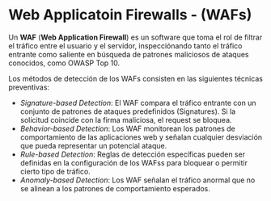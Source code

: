 # Web Applicatoin Firewalls - (WAFs)

Un **WAF** (**Web Application Firewall**) es un software que toma el rol de filtrar el tráfico entre el usuario y el servidor, inspecciónando tanto el tráfico entrante como saliente en búsqueda de patrones maliciosos de ataques conocidos, como OWASP Top 10.

Los métodos de detección de los WAFs consisten en las siguientes técnicas preventivas:

- *Signature-based Detection*: El WAF compara el tráfico entrante con un conjunto de patrones de ataques predefinidos (Signatures). Si la solicitud coincide con la firma maliciosa, el request se bloquea.
- *Behavior-based Detection*: Los WAF monitorean los patrones de comportamiento de las aplicaciones web y señalan cualquier desviación que pueda representar un potencial ataque.
- *Rule-based Detection*: Reglas de detección específicas pueden ser definidas en la configuración de los WAFss para bloquear o permitir cierto tipo de tráfico.
- *Anomaly-based Detection*: Los WAF señalan el tráfico anormal que no se alinean a los patrones de comportamiento esperados.